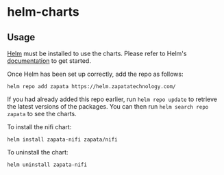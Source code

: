 # helm-charts

## Usage

[Helm](https://helm.sh) must be installed to use the charts.  Please refer to
Helm's [documentation](https://helm.sh/docs) to get started.

Once Helm has been set up correctly, add the repo as follows:

    helm repo add zapata https://helm.zapatatechnology.com/

If you had already added this repo earlier, run `helm repo update` to retrieve
the latest versions of the packages.  You can then run `helm search repo
zapata` to see the charts.

To install the nifi chart:

    helm install zapata-nifi zapata/nifi

To uninstall the chart:

    helm uninstall zapata-nifi 